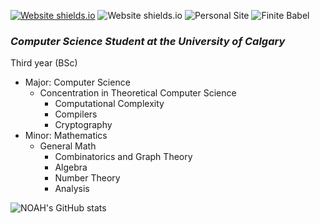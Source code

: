 [![Website shields.io](https://img.shields.io/website-up-down-green-red/http/shields.io.svg)](http://noah.binaryfox.ca/)
![Website shields.io](https://img.shields.io/badge/Maintained%3F-yes-green.svg)
![Personal Site](http://noah.binaryfox.ca/)
![Finite Babel](https://noahpinel.github.io/FiniteBabel/)
### ***Computer Science Student at the University of Calgary*** 
Third year (BSc)
* Major: Computer Science 
  * Concentration in Theoretical Computer Science
     * Computational Complexity
      * Compilers
      * Cryptography  
* Minor: Mathematics
  * General Math
    * Combinatorics and Graph Theory 
     * Algebra
      * Number Theory
      * Analysis 



![NOAH's GitHub stats](https://github-readme-stats.vercel.app/api?username=NoahPinel&theme=react&show_icons=true&count_private=true)








